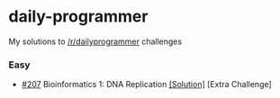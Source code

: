 # daily-programmer
My solutions to [/r/dailyprogrammer] challenges

### Easy
- [#207] Bioinformatics 1: DNA Replication [[Solution]](/python/easy/207-bioinformatics-1) [Extra Challenge]

[/r/dailyprogrammer]:http://www.reddit.com/r/DailyProgrammer
[#207]:https://www.reddit.com/r/dailyprogrammer/comments/2zyipu/20150323_challenge_207_easy_bioinformatics_1_dna/
